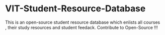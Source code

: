 # VIT-Student-Resource-Database
This is an open-source student resource database which enlists all courses , their study resources and student feedack. Contribute to Open-Source !!!
